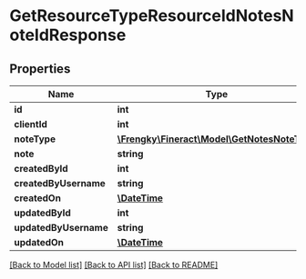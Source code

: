 # GetResourceTypeResourceIdNotesNoteIdResponse

## Properties
Name | Type | Description | Notes
------------ | ------------- | ------------- | -------------
**id** | **int** |  | [optional] 
**clientId** | **int** |  | [optional] 
**noteType** | [**\Frengky\Fineract\Model\GetNotesNoteType**](GetNotesNoteType.md) |  | [optional] 
**note** | **string** |  | [optional] 
**createdById** | **int** |  | [optional] 
**createdByUsername** | **string** |  | [optional] 
**createdOn** | [**\DateTime**](\DateTime.md) |  | [optional] 
**updatedById** | **int** |  | [optional] 
**updatedByUsername** | **string** |  | [optional] 
**updatedOn** | [**\DateTime**](\DateTime.md) |  | [optional] 

[[Back to Model list]](../../README.md#documentation-for-models) [[Back to API list]](../../README.md#documentation-for-api-endpoints) [[Back to README]](../../README.md)

